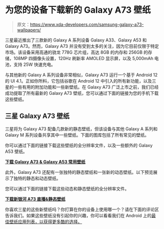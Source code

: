 # 为您的设备下载新的 Galaxy A73 壁纸

> 原文：<https://www.xda-developers.com/samsung-galaxy-a73-wallpapers/>

三星最近推出了三款新的 Galaxy A 系列设备 Galaxy A33、Galaxy A53 和 Galaxy A73。然而，Galaxy A73 并没有受到太多的关注，因为它目前仅限于特定市场。该设备采用高通的骁龙 778G 芯片组，高达 8GB 的内存和 256GB 的存储，108MP 四摄像头设置，120Hz 刷新率 AMOLED 显示屏，以及 5,000mAh 电池，支持 25W 快速充电。

与其他新的 Galaxy A 系列设备非常相似，Galaxy A73 运行一个基于 Android 12 的 UI 4.1。正如你所料，它包括谷歌在 Android 12 中引入的所有新功能，以及三星的一些有用的附加功能和一些新壁纸。在 Galaxy A73 广泛上市之前，我们已经成功提取了所有最新的 Galaxy A73 壁纸，您可以通过下面的链接为您的手机下载这些壁纸。

## 三星 Galaxy A73 壁纸

三星将为 Galaxy A73 配备几款新的静态壁纸，但该设备与其他 Galaxy A 系列和 Galaxy M 系列设备共享其中一些壁纸。下面的图库包括了所有常见的壁纸。

你可以通过下面的链接下载这些壁纸的全分辨率文件，以及一些额外的 Galaxy A53 壁纸。

**[下载 Galaxy A73 & Galaxy A53 常用壁纸](https://www.androidfilehost.com/?fid=2981970449027570490)**

此外，Galaxy A73 还配有一张独特的静态壁纸和一张新的动态壁纸。以下预览展示了独特的静态和动态壁纸。

您可以通过下面的链接下载这些动态和静态壁纸的全分辨率文件。

**[下载新银河 A73 直播&静态壁纸](https://www.androidfilehost.com/?fid=2981970449027575936)**

你喜欢三星的这些新壁纸吗？你打算在你的设备上使用哪一个？请在下面的评论区告诉我们。如果这些壁纸没有引起你的兴趣，你可以看看我们在 Android 上的[最佳壁纸应用列表，以获得更多酷的选择。](https://www.xda-developers.com/best-wallpaper-background-apps/)